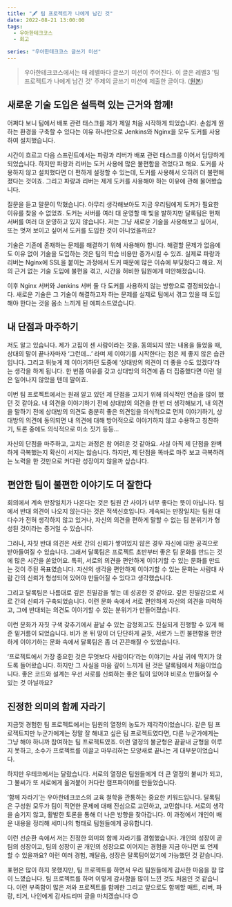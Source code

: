 ```yaml
---
title: "🖋 팀 프로젝트가 나에게 남긴 것"
date: 2022-08-21 13:00:00
tags:
  - 우아한테크코스
  - 회고

series: "우아한테크코스 글쓰기 미션"
---
```


> 우아한테크코스에서는 매 레벨마다 글쓰기 미션이 주어진다. 이 글은 레벨3 '팀 프로젝트가 나에게 남긴 것' 주제의 글쓰기 미션에 제출한 글이다. ([원본](https://github.com/woowacourse/woowa-writing-4/pull/243))

## 새로운 기술 도입은 설득력 있는 근거와 함께!

어쩌다 보니 팀에서 배포 관련 태스크를 제가 제일 처음 시작하게 되었습니다. 손쉽게 원하는 환경을 구축할 수 있다는 이유 하나만으로 Jenkins와 Nginx을 모두 도커를 사용하여 설치했습니다.

시간이 흐르고 다음 스프린트에서는 파랑과 리버가 배포 관련 태스크를 이어서 담당하게 되었습니다. 하지만 파랑과 리버는 도커 사용에 많은 불편함을 겪었다고 해요. 도커를 사용하지 않고 설치했다면 더 편하게 설정할 수 있는데, 도커를 사용해서 오히려 더 불편해졌다는 것이죠. 그리고 파랑과 리버는 제게 도커를 사용해야 하는 이유에 관해 물어봤습니다.

질문을 듣고 말문이 막혔습니다. 아무리 생각해보아도 지금 우리팀에게 도커가 필요한 이유를 찾을 수 없었죠. 도커는 서버를 여러 대 운영할 때 빛을 발하지만 달록팀은 현재 서버를 여러 대 운영하고 있지 않습니다. 저는 그냥 새로운 기술을 사용해보고 싶어서, 또는 멋져 보이고 싶어서 도커를 도입한 것이 아니었을까요?

기술은 기존에 존재하는 문제를 해결하기 위해 사용해야 합니다. 해결할 문제가 없음에도 이유 없이 기술을 도입하는 것은 팀의 학습 비용만 증가시킬 수 있죠. 실제로 파랑과 리버는 Nginx에 SSL을 붙이는 과정에서 도커 때문에 많은 이슈에 부딪혔다고 해요. 저의 근거 없는 기술 도입에 불편을 겪고, 시간을 허비한 팀원에게 미안해졌습니다.

이후 Nginx 서버와 Jenkins 서버 둘 다 도커를 사용하지 않는 방향으로 결정되었습니다. 새로운 기술은 그 기술이 해결하고자 하는 문제를 실제로 팀에서 겪고 있을 때 도입해야 한다는 것을 몸소 느끼게 된 에피소드였습니다.

## 내 단점과 마주하기

저도 알고 있습니다. 제가 고집이 센 사람이라는 것을. 동의되지 않는 내용을 들었을 때, 상대의 말이 끝나자마자 ‘그런데…’ 라며 제 이야기를 시작한다는 점은 제 좋지 않은 습관입니다. 그리고 뒤늦게 제 이야기하던 도중에 ‘상대방의 의견이 더 좋을 수도 있겠다’라는 생각을 하게 됩니다. 한 번쯤 여유를 갖고 상대방의 의견에 좀 더 집중했다면 이런 일은 일어나지 않았을 텐데 말이죠.

이번 팀 프로젝트에서는 원래 알고 있던 제 단점을 고치기 위해 의식적인 연습을 많이 했던 것 같아요. 내 의견을 이야기하기 전에 상대방의 의견을 한 번 더 생각해보기, 내 의견을 말하기 전에 상대방의 의견도 충분히 좋은 의견임을 의식적으로 먼저 이야기하기, 상대방의 의견에 동의되면 내 의견에 대해 방어적으로 이야기하지 않고 수용하고 칭찬하기, 토론 중에도 의식적으로 미소 짓기 등등…

자신의 단점을 마주하고, 고치는 과정은 참 어려운 것 같아요. 사실 아직 제 단점을 완벽하게 극복했는지 확신이 서지는 않습니다. 하지만, 제 단점을 똑바로 마주 보고 극복하려는 노력을 한 것만으로 커다란 성장이지 않을까 싶습니다.

## 편안한 팀이 불편한 이야기도 더 잘한다

회의에서 계속 만장일치가 나온다는 것은 팀원 간 사이가 너무 좋다는 뜻이 아닙니다. 팀에서 반대 의견이 나오지 않는다는 것은 적색신호입니다. 계속되는 만장일치는 팀원 대다수가 전혀 생각하지 않고 있거나, 자신의 의견을 편하게 말할 수 없는 팀 분위기가 형성된 것이라는 증거일 수 있습니다.

그러나, 자칫 반대 의견은 서로 간의 신뢰가 쌓여있지 않은 경우 자신에 대한 공격으로 받아들여질 수 있습니다. 그래서 달록팀은 프로젝트 초반부터 좋은 팀 문화를 만드는 것에 많은 시간을 쏟았어요. 특히, 서로의 의견을 편안하게 이야기할 수 있는 문화를 만드는 것이 주된 목표였습니다. 자신의 생각을 편안하게 이야기할 수 있는 문화는 사람대 사람 간의 신뢰가 형성되어 있어야 만들어질 수 있다고 생각했습니다.

그리고 달록팀은 나름대로 깊은 친밀감을 쌓는 데 성공한 것 같아요. 깊은 친밀감으로 서로 간의 신뢰가 구축되었습니다. 이런 문화 속에서 서로 편안하게 자신의 의견을 피력하고, 그에 반대되는 의견도 이야기할 수 있는 분위기가 만들어졌습니다.

이런 문화가 자칫 구색 갖추기에서 끝날 수 있는 감정회고도 진실되게 진행할 수 있게 해준 밑거름이 되었습니다. 비가 온 뒤 땅이 더 단단하게 굳듯, 서로가 느낀 불편함을 편안하게 이야기하는 문화 속에서 달록팀은 좀 더 끈끈해질 수 있었습니다.

‘프로젝트에서 가장 중요한 것은 무엇보다 사람이다’라는 이야기는 사실 귀에 딱지가 앉도록 들어왔습니다. 하지만 그 사실을 마음 깊이 느끼게 된 것은 달록팀에서 처음이었습니다. 좋은 코드와 설계는 우선 서로를 신뢰하는 좋은 팀이 있어야 비로소 만들어질 수 있는 것 아닐까요?

## 진정한 의미의 함께 자라기

지금껏 경험한 팀 프로젝트에서는 팀원의 열정의 농도가 제각각이었습니다. 같은 팀 프로젝트지만 누군가에게는 정말 잘 해내고 싶은 팀 프로젝트였다면, 다른 누군가에게는 그냥 해야 하니까 참여하는 팀 프로젝트였죠. 이런 열정의 불균형은 끝끝내 균형을 이루지 못하고, 소수가 프로젝트를 이끌고 마무리하는 모양새로 끝나는 게 대부분이었습니다.

하지만 우테코에서는 달랐습니다. 서로의 열정은 팀원들에게 더 큰 열정의 불씨가 되고, 그 불씨가 또 서로에게 옮겨붙어 커다란 캠프파이어를 만들었습니다.

‘함께 자라기’는 우아한테크코스의 교육 철학을 관통하는 중요한 키워드입니다. 달록팀은 구성원 모두가 팀이 직면한 문제에 대해 진심으로 고민하고, 고민합니다. 서로의 생각을 숨기지 않고, 활발한 토론을 통해 더 나은 방향을 찾아갑니다. 이 과정에서 개인이 배운 내용을 정리해 세미나의 형태로 팀원들에게 공유합니다.

이런 선순환 속에서 저는 진정한 의미의 함께 자라기를 경험했습니다. 개인의 성장이 곧 팀의 성장이고, 팀의 성장이 곧 개인의 성장으로 이어지는 경험을 지금 아니면 또 언제 할 수 있을까요? 이런 여러 경험, 깨달음, 성장은 달록팀이었기에 가능했던 것 같습니다.

표현은 많이 하지 못했지만, 팀 프로젝트를 하면서 우리 팀원들에게 감사한 마음을 참 많이 느꼈습니다. 팀 프로젝트를 하며 이렇게 감사함을 많이 느낀 것도 처음인 것 같습니다. 이런 부족함이 많은 저와 프로젝트를 함께한 그리고 앞으로도 함께할 매트, 리버, 파랑, 티거, 나인에게 감사드리며 글을 마치겠습니다 😊
